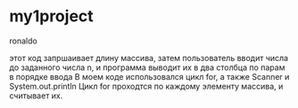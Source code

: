 # my1project
ronaldo

этот код запршаивает длину массива, затем пользователь вводит числа до заданного числа n, и программа выводит их в два столбца по парам в порядке ввода
В моем коде использовался цикл for, а также Scanner и System.out.println
Цикл for проходтся по каждому элементу массива, и считывает их.
